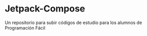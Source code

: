 # Jetpack-Compose
Un repositorio para subir códigos de estudio para los alumnos de Programación Fácil
